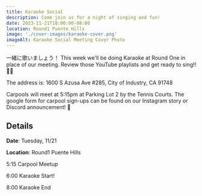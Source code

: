 ```yaml
---
title: Karaoke Social
description: Come join us for a night of singing and fun!
date: 2023-11-21T18:00:00-08:00
location: Round1 Puente Hills
image: './cover-images/karaoke-cover.png'
imageAlt: Karaoke Social Meeting Cover Photo
---
```


一緒に歌いましょう！
This week we'll be doing Karaoke at Round One in place of our meeting. Review those YouTube playlists and get ready to sing!!🎤🎶

The address is:
1600 S Azusa Ave #285,
City of Industry, CA 91748

Carpools will meet at 5:15pm at Parking Lot 2 by the Tennis Courts. The google form for carpool sign-ups can be found on our Instagram story or Discord announcement! 🌟

## Details
**Date**: Tuesday, 11/21

**Location**: Round1 Puente Hills

5:15    Carpool Meetup

6:00    Karaoke Start!

8:00    Karaoke End